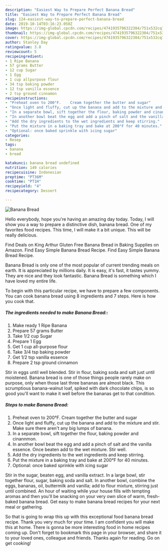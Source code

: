```yaml
---
description: "Easiest Way to Prepare Perfect Banana Bread"
title: "Easiest Way to Prepare Perfect Banana Bread"
slug: 124-easiest-way-to-prepare-perfect-banana-bread
date: 2019-10-14T03:16:23.050Z
image: https://img-global.cpcdn.com/recipes/4741935796322304/751x532cq70/banana-bread-recipe-main-photo.jpg
thumbnail: https://img-global.cpcdn.com/recipes/4741935796322304/751x532cq70/banana-bread-recipe-main-photo.jpg
cover: https://img-global.cpcdn.com/recipes/4741935796322304/751x532cq70/banana-bread-recipe-main-photo.jpg
author: Stanley Day
ratingvalue: 3.8
reviewcount: 5
recipeingredient:
- 1 Ripe Banana
- 57 grams Butter
- 12 cup Sugar
- 1 Egg
- 1 cup allpurpose flour
- 34 tsp baking powder
- 12 tsp vanilla essence
- 2 tsp ground cinnamon
recipeinstructions:
- "Preheat oven to 200°F.    Cream together the butter and sugar"
- "Once light and fluffy, cut up the banana and add to the mixture and stir. Make sure there aren&#39;t any big lumps of banana."
- "In a separate bowl, sift together the flour, baking powder and cinannmon."
- "In another bowl beat the egg and add a pinch of salt and the vanilla essence. Once beaten add to the wet mixture. Stir well."
- "Add the dry ingredients to the wet ingredients and keep stirring."
- "Put the mixture in a baking tray and bake at 200°F for 40 minutes."
- "Optional: once baked sprinkle with icing sugar"
categories:
- Resep
tags:
- banana
- bread

katakunci: banana bread undefined
nutrition: 149 calories
recipecuisine: Indonesian
preptime: "PT36M"
cooktime: "PT1H"
recipeyield: "4"
recipecategory: Dessert

---
```



![Banana Bread](https://img-global.cpcdn.com/recipes/4741935796322304/751x532cq70/banana-bread-recipe-main-photo.jpg)

Hello everybody, hope you're having an amazing day today. Today, I will show you a way to prepare a distinctive dish, banana bread. One of my favorites food recipes. This time, I will make it a bit unique. This will be really delicious.

Find Deals on King Arthur Gluten Free Banana Bread in Baking Supplies on Amazon. Find Easy Simple Banana Bread Recipe. Find Easy Simple Banana Bread Recipe.

Banana Bread is only one of the most popular of current trending meals on earth. It is appreciated by millions daily. It is easy, it's fast, it tastes yummy. They are nice and they look fantastic. Banana Bread is something which I have loved my entire life.


To begin with this particular recipe, we have to prepare a few components. You can cook banana bread using 8 ingredients and 7 steps. Here is how you cook that.

##### The ingredients needed to make Banana Bread::

1. Make ready 1 Ripe Banana
1. Prepare 57 grams Butter
1. Take 1/2 cup Sugar
1. Prepare 1 Egg
1. Get 1 cup all-purpose flour
1. Take 3/4 tsp baking powder
1. Get 1/2 tsp vanilla essence
1. Prepare 2 tsp ground cinnamon


Stir in eggs until well blended. Stir in flour, baking soda and salt just until moistened. Banana bread is one of those things people rarely make on purpose, only when those last three bananas are almost black. This scrumptious banana-walnut loaf, spiked with dark chocolate chips, is so good you&#39;ll want to make it well before the bananas get to that condition. 

##### Steps to make Banana Bread:

1. Preheat oven to 200°F.    Cream together the butter and sugar
1. Once light and fluffy, cut up the banana and add to the mixture and stir. Make sure there aren&#39;t any big lumps of banana.
1. In a separate bowl, sift together the flour, baking powder and cinannmon.
1. In another bowl beat the egg and add a pinch of salt and the vanilla essence. Once beaten add to the wet mixture. Stir well.
1. Add the dry ingredients to the wet ingredients and keep stirring.
1. Put the mixture in a baking tray and bake at 200°F for 40 minutes.
1. Optional: once baked sprinkle with icing sugar


Stir in the sugar, beaten egg, and vanilla extract. In a large bowl, stir together flour, sugar, baking soda and salt. In another bowl, combine the eggs, bananas, oil, buttermilk and vanilla; add to flour mixture, stirring just until combined. An hour of waiting while your house fills with tempting aromas and then you&#39;ll be snacking on your very own slice of warm, fresh-baked banana bread. Get easy to make banana bread recipes for your next meal or gathering. 

So that is going to wrap this up with this exceptional food banana bread recipe. Thank you very much for your time. I am confident you will make this at home. There is gonna be more interesting food in home recipes coming up. Don't forget to bookmark this page in your browser, and share it to your loved ones, colleague and friends. Thanks again for reading. Go on get cooking!
